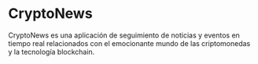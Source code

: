 # CryptoNews
CryptoNews es una aplicación de seguimiento de noticias y eventos en tiempo real relacionados con el emocionante mundo de las criptomonedas y la tecnología blockchain.
